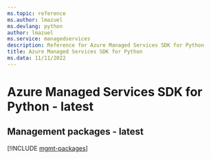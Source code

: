 ```yaml
---
ms.topic: reference
ms.author: lmazuel
ms.devlang: python
author: lmazuel
ms.service: managedservices
description: Reference for Azure Managed Services SDK for Python
title: Azure Managed Services SDK for Python
ms.data: 11/11/2022
---
```

# Azure Managed Services SDK for Python - latest

## Management packages - latest
[!INCLUDE [mgmt-packages](managed-services-mgmt-index.md)]